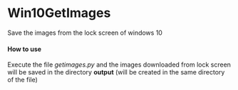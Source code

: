 # Win10GetImages
Save the images from the lock screen of windows 10

#### How to use
Execute the file *getimages.py* and the images downloaded from lock screen will be saved in the directory **output** (will be created in the same directory of the file)